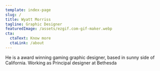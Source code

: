 ```yaml
---
template: index-page
slug: /
title: Wyatt Morriss
tagline: Graphic Designer
featuredImage: /assets/ezgif.com-gif-maker.webp
cta:
  ctaText: Know more
  ctaLink: /about
---
```

He is a award winning gaming graphic designer, based in sunny side of California. Working as Principal designer at Bethesda